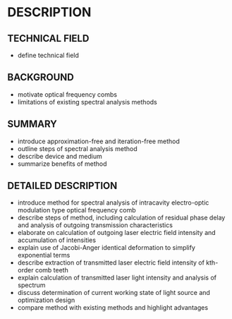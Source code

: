 # DESCRIPTION

## TECHNICAL FIELD

- define technical field

## BACKGROUND

- motivate optical frequency combs
- limitations of existing spectral analysis methods

## SUMMARY

- introduce approximation-free and iteration-free method
- outline steps of spectral analysis method
- describe device and medium
- summarize benefits of method

## DETAILED DESCRIPTION

- introduce method for spectral analysis of intracavity electro-optic modulation type optical frequency comb
- describe steps of method, including calculation of residual phase delay and analysis of outgoing transmission characteristics
- elaborate on calculation of outgoing laser electric field intensity and accumulation of intensities
- explain use of Jacobi-Anger identical deformation to simplify exponential terms
- describe extraction of transmitted laser electric field intensity of kth-order comb teeth
- explain calculation of transmitted laser light intensity and analysis of spectrum
- discuss determination of current working state of light source and optimization design
- compare method with existing methods and highlight advantages

